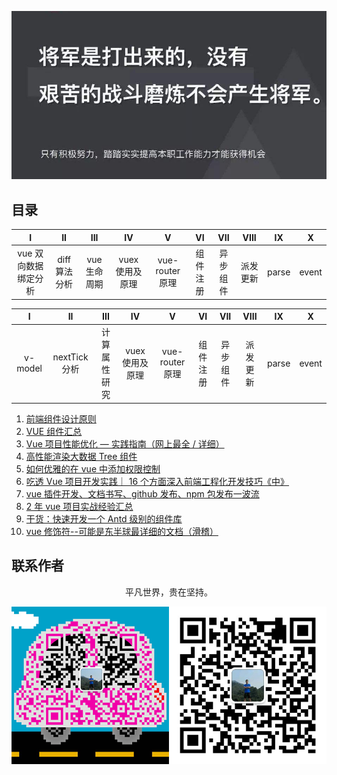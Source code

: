 ![image](./img/timg.jpg)
<br>

## 目录

|          I           |      II       |     III      |       IV        |        V        |    VI    |   VII    |   VIII   |  IX   |   X   |
| :------------------: | :-----------: | :----------: | :-------------: | :-------------: | :------: | :------: | :------: | :---: | :---: |
| vue 双向数据绑定分析 | diff 算法分析 | vue 生命周期 | vuex 使用及原理 | vue-router 原理 | 组件注册 | 异步组件 | 派发更新 | parse | event |

|    I    |      II       |     III      |       IV        |        V        |    VI    |   VII    |   VIII   |  IX   |   X   |
| :-----: | :-----------: | :----------: | :-------------: | :-------------: | :------: | :------: | :------: | :---: | :---: |
| v-model | nextTick 分析 | 计算属性研究 | vuex 使用及原理 | vue-router 原理 | 组件注册 | 异步组件 | 派发更新 | parse | event |

1. [前端组件设计原则](https://mp.weixin.qq.com/s/ofmfQFAVlTCvKFnZ6A-0_Q)
2. [VUE 组件汇总](https://juejin.im/post/5af16a2cf265da0b8636353b)
3. [Vue 项目性能优化 — 实践指南（网上最全 / 详细）](https://juejin.im/post/5d548b83f265da03ab42471d)
4. [高性能渲染大数据 Tree 组件](https://segmentfault.com/a/1190000021228976)
5. [如何优雅的在 vue 中添加权限控制](https://juejin.im/post/5c7bae3ff265da2db27950f3)
6. [吃透 Vue 项目开发实践｜ 16 个方面深入前端工程化开发技巧《中》](https://juejin.im/post/5e15932ee51d4540f02fae27)
7. [vue 插件开发、文档书写、github 发布、npm 包发布一波流](https://juejin.im/post/5b96586de51d450e7d0984a6)
8. [2 年 vue 项目实战经验汇总](https://juejin.im/post/5e390a6df265da57503cb415)
9. [干货：快速开发一个 Antd 级别的组件库](https://juejin.im/post/5df062da6fb9a0162a0b6e58)
10. [vue 修饰符--可能是东半球最详细的文档（滑稽）](https://segmentfault.com/a/1190000016786254)

## 联系作者

<div align="center">
    <p>
        平凡世界，贵在坚持。
    </p>
    <img src="./img/contact.png" />
</div>
